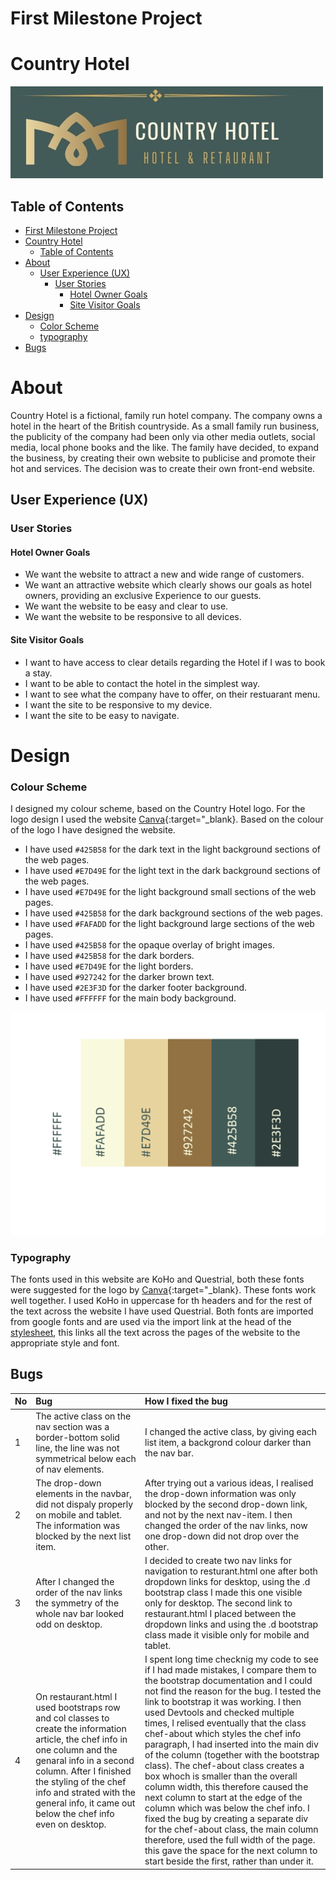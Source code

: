 # First Milestone Project

# Country Hotel

![Country Hotel log](assets/images/logo.png)

## Table of Contents

- [First Milestone Project](#first-milestone-project)
- [Country Hotel](#country-hotel)
  - [Table of Contents](#table-of-contents)
- [About](#about)
  - [User Experience (UX)](#user-Experience-ux)
    - [User Stories](#user-stories)
      - [Hotel Owner Goals](#hotel-owner-goals)
      - [Site Visitor Goals](#site-visitor-goals)
- [Design](#design)
    - [Color Scheme](#color-scheme)
    - [typography](#typography)
- [Bugs](#bugs)

# About

Country Hotel is a fictional, family run hotel company. The company owns a hotel in the heart of the British countryside. As a small family run business, the publicity of the company had been only via other media outlets, social media, local phone books and the like. The family have decided, to expand the business, by creating their own website to publicise and promote their hot and services. The decision was to create their own front-end website.

## User Experience (UX)

### User Stories

#### Hotel Owner Goals

- We want the website to attract a new and wide range of customers.
- We want an attractive website which clearly shows our goals as hotel owners, providing an exclusive Experience to our guests.
- We want the website to be easy and clear to use.
- We want the website to be responsive to all devices.

#### Site Visitor Goals

- I want to have access to clear details regarding the Hotel if I was to book a stay.
- I want to be able to contact the hotel in the simplest way.
- I want to see what the company have to offer, on their restuarant menu.
- I want the site to be responsive to my device.
- I want the site to be easy to navigate.

# Design

### Colour Scheme

I designed my colour scheme, based on the Country Hotel logo. For the logo design I used the website [Canva](https://www.canva.com/){:target="_blank}. Based on the colour of the logo I have designed the website.

- I have used `#425B58` for the dark text in the light background sections of the web pages.
- I have used `#E7D49E` for the light text in the dark background sections of the web pages.
- I have used `#E7D49E` for the light background small sections of the web pages.
- I have used `#425B58` for the dark background sections of the web pages.
- I have used `#FAFADD` for the light background large sections of the web pages.
- I have used `#425B58` for the opaque overlay of bright images.
- I have used `#425B58` for the dark borders.
- I have used `#E7D49E` for the light borders.
- I have used `#927242` for the darker brown text.
- I have used `#2E3F3D` for the darker footer background.
- I have used `#FFFFFF` for the main body background.

![Country Hotel Colour Scheme](assets/images/colors.jpg)

### Typography

The fonts used in this website are KoHo and Questrial, both these fonts were suggested for the logo by [Canva](https://www.canva.com/){:target="_blank}. These fonts work well together. I used KoHo in uppercase for th headers and for the rest of the text across the website I have used Questrial.
Both fonts are imported from google fonts and are used via the import link at the head of the [stylesheet](assets/css/style.css), this links all the text across the pages of the website to the appropriate style and font.

## Bugs

| No | Bug | How I fixed the bug |
| :--- | :--- | :--- |
| 1 | The active class on the nav section was a border-bottom solid line, the line was not symmetrical  below each of nav elements. | I changed the active class, by giving each list item, a backgrond colour darker than the nav bar. |
| 2 | The drop-down elements in the navbar, did not dispaly properly on mobile and tablet. The information was blocked by the next list item. | After trying out a various ideas, I realised the drop-down information was only blocked by the second drop-down link, and not by the next nav-item. I then changed the order of the nav links, now one drop-down did not drop over the other. |
| 3 | After I changed the order of the nav links the symmetry of the whole nav bar looked odd on desktop. | I decided to create two nav links for navigation to resturant.html one after both dropdown links for desktop, using the .d bootstrap class I made this one visible only for desktop. The second link to restaurant.html I placed between the dropdown links and using the .d bootstrap class made it visible only for mobile and tablet. |
| 4 | On restaurant.html I used bootstraps row and col classes to create the information article, the chef info in one column and the genaral info in a second column. After I finished the styling of the chef info and strated with the general info, it came out below the chef info even on desktop. | I spent long time checknig my code to see if I had made mistakes, I compare them to the bootstrap documentation and I could not find the reason for the bug. I tested the link to bootstrap it was working. I then used Devtools and checked multiple times, I relised eventually that the class chef-about which styles the chef info paragraph, I had inserted into the main div of the column (together with the bootstrap class). The chef-about class creates a box whoch is smaller than the overall column width, this therefore caused the next column to start at the edge of the column which was below the chef info. I fixed the bug by creating a separate div for the chef-about class, the main column therefore, used the full width of the page. this gave the space for the next column to start beside the first, rather than under it. |
